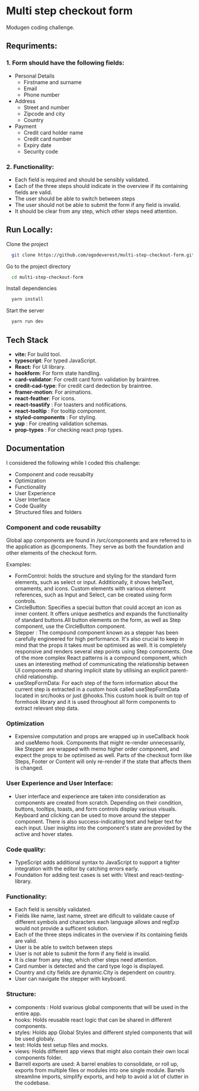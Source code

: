 
# Multi step checkout form

Modugen coding challenge.


## Requriments:

### 1. Form should have the following fields:

- Personal Details
  - Firstname and surname
  - Email
  - Phone number
- Address
   - Street and number
   - Zipcode and city
   - Country
- Payment
   - Credit card holder name
   - Credit card number
   - Expiry date
   - Security code

### 2. Functionality:

- Each field is required and should be sensibly validated.
- Each of the three steps should indicate in the overview if its containing fields are valid. 
- The user should be able to switch between steps 
- The user should not be able to submit the form if any field is invalid.
- It should be clear from any step, which other steps need attention.
## Run Locally:

Clone the project

```bash
  git clone https://github.com/ogodeverest/multi-step-checkout-form.git
```

Go to the project directory

```bash
  cd multi-step-checkout-form
```

Install dependencies

```bash
  yarn install
```

Start the server

```bash
  yarn run dev
```


## Tech Stack

 - **vite:** For build tool.
 - **typescript**: For typed JavaScript.
 - **React:** For UI library.
 - **hookform**: For form state handling.
 - **card-validator**:  For credit card form validation by braintree.
 - **credit-cad-type**: For credit card dedection by braintree.
 - **framer-motion**: For animations.
 - **react-feather**: For icons.
 - **react-toastify** : For toasters and notifications.
 - **react-tooltip** : For tooltip component.
 - **styled-components** : For styling.
 - **yup** : For creating validation schemas.
 - **prop-types** : For checking react prop types.


  







## Documentation

I considered the following while I coded this challenge:

- Component and code reusabilty
- Optimization 
- Functionality
- User Experience
- User Interface
- Code Quality
- Structured files and folders


### Component and code reusabilty


Global app components are found in /src/components and are referred to in the application as @components. They serve as both the foundation and other elements of the checkout form.

Examples:
- FormControl: holds the structure and styling for the standard form elements, such as select or input. Additionally, it shows helpText, ornaments, and icons. Custom elements with various element references, such as Input and Select, can be created using form controls.
- CircleButton: Specifies a special button that could accept an icon as inner content. It offers unique aesthetics and expands the functionality of standard buttons.All button elements on the form, as well as Step component, use the CircleButton component.
- Stepper : The compound component known as a stepper has been carefully engineered for high performance. It's also crucial to keep in mind that the props it takes must be optimised as well. It is completely responsive and renders several step points using Step components. One of the more complex React patterns is a compound component, which uses an interesting method of communicating the relationship between UI components and sharing implicit state by utilising an explicit parent-child relationship.
- useStepFormData: For each step of the form information about the current step is extracted in a custom hook called useStepFormData located in src/hooks or just @hooks.This custom hook is built on top of formhook library and it is used throughout all form components to extract relevant step data.


### Optimization

  - Expensive computation and props are wrapped up in useCallback hook and useMemo hook. Components that might re-render unnecessarily, like Stepper  are wrapped with memo higher order component, and expect the props to be optimised as well. Parts of the checkout form like Steps, Footer or Content will only re-render if the state that affects them is changed.


### User Experience and User Interface:
- User interface and experience are taken into consideration as components are created from scratch. Depending on their condition, buttons, tooltips, toasts, and form controls display various visuals. Keyboard and clicking can be used to move around the stepper component. There is also success-indicating text and helper text for each input. User insights into the component's state are provided by the active and hover states.

### Code quality:

-  TypeScript adds additional syntax to JavaScript to support a tighter integration with the editor by catching errors early.
-  Foundation for adding test cases is set with: Vitest and react-testing-library.

### Functionality:

- Each field is sensibly validated.
- Fields like name, last name, street are dificult to validate cause of different symbols and characters each language allows and regExp would not provide a sufficent solution. 
- Each of the three steps indicates in the overview if its containing fields are valid. 
- User is be able to switch between steps 
- User is not  able to submit the form if any field is invalid.
- It is clear from any step, which other steps need attention.
- Card number is detected and the card type logo is displayed.
- Country and city fields are dynamic.City is dependent on country.
- User can navigate the stepper with keyboard. 

### Structure:

- components : Hold svarious global components that will be used in the entire app.
- hooks: Holds reusable react logic that can be shared in different components.
- styles: Holds app Global Styles and different styled components that will be used globaly.
- test: Holds test setup files and mocks.
- views: Holds different app views that might also contain their own local components folder.
- Barrell exports are used: A barrel enables to consolidate, or roll up, exports from multiple files or modules into one single module. Barrels streamline imports, simplify exports, and help to avoid a lot of clutter in the codebase.

